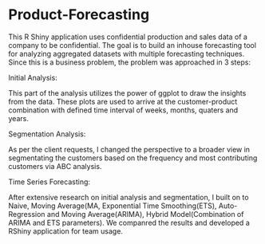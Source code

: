# Product-Forecasting

This R Shiny application uses confidential production and sales data of a company to be confidential. 
The goal is to build an inhouse forecasting tool for analyzing aggregated datasets with multiple forecasting techniques. 
Since this is a business problem, the problem was approached in 3 steps:

Initial Analysis:

This part of the analysis utilizes the power of ggplot to draw the insights from the data. These plots are used to arrive 
at the customer-product combination with defined time interval of weeks, months, quaters and years.

Segmentation Analysis:

As per the client requests, I changed the perspective to a broader view in segmentating the customers based on the frequency 
and most contributing customers via ABC analysis.

Time Series Forecasting:

After extensive research on initial analysis and segmentation, I built on to Naive, Moving Average(MA, Exponential 
Time Smoothing(ETS), Auto-Regression and Moving Average(ARIMA), Hybrid Model(Combination of ARIMA and ETS parameters).
We companred the results and developed a RShiny application for team usage.
